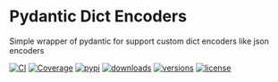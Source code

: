 # Pydantic Dict Encoders

Simple wrapper of pydantic for support custom dict encoders like json encoders

[![CI](https://github.com/i8enn/pydantic_dict_encoders/actions/workflows/testing.yml/badge.svg?branch=master)](https://github.com/i8enn/pydantic_dict_encoders/actions?query=event%3Apush+branch%3Amaster+workflow%3ACI)
[![Coverage](https://codecov.io/gh/i8enn/pydantic_dict_encoders/branch/master/graph/badge.svg?token=TER6OGX2Z7)](https://codecov.io/gh/i8enn/pydantic_dict_encoders)
[![pypi](https://img.shields.io/pypi/v/pydantic_dict_encoders.svg)](https://pypi.python.org/pypi/pydantic_dict_encoders)
[![downloads](https://pepy.tech/badge/pydantic_dict_encoders/month)](https://pepy.tech/project/pydantic_dict_encoders)
[![versions](https://img.shields.io/pypi/pyversions/pydantic_dict_encoders.svg)](https://github.com/i8enn/pydantic_dict_encoders)
[![license](https://img.shields.io/github/license/i8enn/pydantic_dict_encoders.svg)](https://github.com/i8enn/pydantic_dict_encoders/blob/master/LICENSE)
